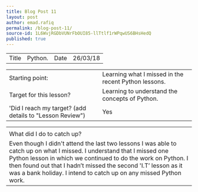 ```yaml
---
title: Blog Post 11
layout: post
author: emad.rafiq
permalink: /blog-post-11/
source-id: 1L6WvjRGDbVUNrFbOUI85-llTtlf1rWPqwUS6BHsHedQ
published: true
---
```

<table>
  <tr>
    <td>Title</td>
    <td>Python.</td>
    <td>Date</td>
    <td>26/03/18</td>
  </tr>
</table>


<table>
  <tr>
    <td>Starting point:</td>
    <td>Learning what I missed in the recent Python lessons.</td>
  </tr>
  <tr>
    <td>Target for this lesson?</td>
    <td>Learning to understand the concepts of Python.</td>
  </tr>
  <tr>
    <td>'Did I reach my target? 
(add details to "Lesson Review")</td>
    <td>Yes</td>
  </tr>
</table>


 

<table>
  <tr>
    <td></td>
  </tr>
  <tr>
    <td>What did I do to catch up?</td>
  </tr>
  <tr>
    <td>Even though I didn't attend the last two lessons I was able to catch up on what I missed. I understand that I missed one Python lesson in which we continued to do the work on Python.
I then found out that I hadn’t missed the second 'I.T’ lesson as it was a bank holiday. I intend to catch up on any missed Python work.</td>
  </tr>
</table>


